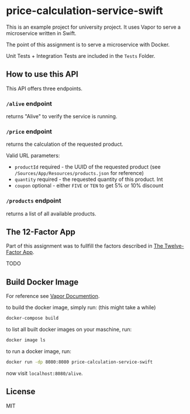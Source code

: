 # price-calculation-service-swift

This is an example project for university project. It uses Vapor to serve a microservice written in Swift. 

The point of this assignment is to serve a microservice with Docker.

Unit Tests + Integration Tests are included in the `Tests` Folder.

## How to use this API
This API offers three endpoints.

### `/alive` endpoint

returns "Alive" to verify the service is running.

### `/price` endpoint

returns the calculation of the requested product.

Valid URL parameters:

- `productId` required - the UUID of the requested product (see `/Sources/App/Resources/products.json` for reference)
- `quantity` required - the requested quantity of this product. Int
- `coupon` optional - either `FIVE` or `TEN` to get 5% or 10% discount

### `/products` endpoint

returns a list of all available products.

## The 12-Factor App
Part of this assignment was to fullfill the factors described in [The Twelve-Factor App](https://12factor.net/).

TODO

## Build Docker Image
For reference see [Vapor Documention](https://docs.vapor.codes/4.0/deploy/docker/).

to build the docker image, simply run: (this might take a while)

```bash
docker-compose build
```

to list all built docker images on your maschine, run:

```bash
docker image ls
```

to run a docker image, run:

```bash
docker run -dp 8080:8080 price-calculation-service-swift
```

now visit `localhost:8080/alive`.

## License

MIT
